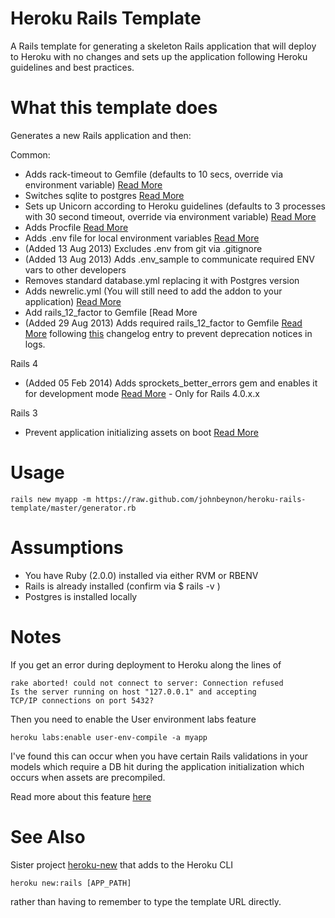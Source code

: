 Heroku Rails Template
=====================

A Rails template for generating a skeleton Rails application that will deploy to
Heroku with no changes and sets up the application following Heroku guidelines and best practices.

What this template does
=======================

Generates a new Rails application and then:

Common:

* Adds rack-timeout to Gemfile (defaults to 10 secs,  override via environment variable) [Read More](http://www.neilmiddleton.com/using-rack-timeout-with-heroku/)
* Switches sqlite to postgres [Read
  More](https://devcenter.heroku.com/articles/sqlite3)
* Sets up Unicorn according to Heroku guidelines (defaults to 3 processes with
  30 second timeout, override via environment variable)
  [Read More](https://devcenter.heroku.com/articles/rails-unicorn)
* Adds Procfile [Read More](https://devcenter.heroku.com/articles/procfile)
* Adds .env file for local environment variables [Read
  More](http://ddollar.github.io/foreman/#ENVIRONMENT)
* (Added 13 Aug 2013) Excludes .env from git via .gitignore
* (Added 13 Aug 2013) Adds .env_sample to communicate required ENV vars to other developers
* Removes standard database.yml replacing it with Postgres version
* Adds newrelic.yml (You will still need to add the addon to your application)
  [Read More](https://devcenter.heroku.com/articles/newrelic#copy-yml)
* Add rails_12_factor to Gemfile [Read More
* (Added 29 Aug 2013) Adds required rails_12_factor to Gemfile [Read More](https://devcenter.heroku.com/articles/rails4) following [this](https://devcenter.heroku.com/changelog-items/318) changelog entry to prevent deprecation notices in logs.

Rails 4

* (Added 05 Feb 2014) Adds sprockets_better_errors gem and enables it for development mode [Read
  More](https://github.com/schneems/sprockets_better_errors) - Only for Rails
  4.0.x.x

Rails 3

* Prevent application initializing assets on boot [Read
  More](https://devcenter.heroku.com/articles/rails-asset-pipeline)

Usage
=====

```
rails new myapp -m https://raw.github.com/johnbeynon/heroku-rails-template/master/generator.rb
```

Assumptions
===========

* You have Ruby (2.0.0) installed via either RVM or RBENV
* Rails is already installed (confirm via $ rails -v )
* Postgres is installed locally

Notes
=====

If you get an error during deployment to Heroku along the lines of 

```
rake aborted! could not connect to server: Connection refused
Is the server running on host "127.0.0.1" and accepting
TCP/IP connections on port 5432?
```

Then you need to enable the User environment labs feature

```
heroku labs:enable user-env-compile -a myapp
```

I've found this can occur when you have certain Rails validations in your models
which require a DB hit during the application initialization which occurs when
assets are precompiled.

Read more about this feature
[here](https://devcenter.heroku.com/articles/labs-user-env-compile)

See Also
========

Sister project [heroku-new](https://github.com/johnbeynon/heroku-new) that adds
to the Heroku CLI

    heroku new:rails [APP_PATH]

rather than having to remember to type the template URL directly.
